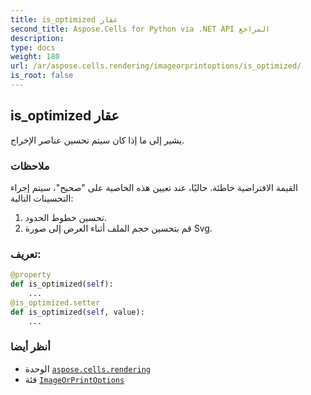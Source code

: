 ```yaml
---
title: is_optimized عقار
second_title: Aspose.Cells for Python via .NET API المراجع
description:
type: docs
weight: 180
url: /ar/aspose.cells.rendering/imageorprintoptions/is_optimized/
is_root: false
---
```

##  is_optimized عقار

يشير إلى ما إذا كان سيتم تحسين عناصر الإخراج.

###  ملاحظات

 القيمة الافتراضية خاطئة.
حاليًا، عند تعيين هذه الخاصية على "صحيح"، سيتم إجراء التحسينات التالية:
1. تحسين خطوط الحدود.
2. قم بتحسين حجم الملف أثناء العرض إلى صورة Svg.
###  تعريف:
```python
@property
def is_optimized(self):
    ...
@is_optimized.setter
def is_optimized(self, value):
    ...
```

###  أنظر أيضا
* الوحدة [`aspose.cells.rendering`](../../)
* فئة [`ImageOrPrintOptions`](/cells/python-net/ar/aspose.cells.rendering/imageorprintoptions)
